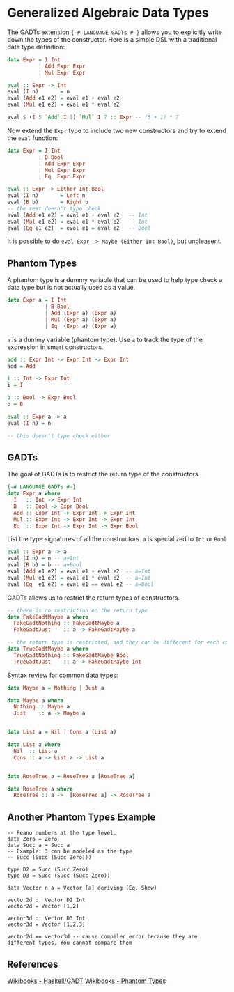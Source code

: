 # Generalized Algebraic Data Types

The GADTs extension `{-# LANGUAGE GADTs #-}` allows you to explicitly write down the types of the constructor. Here is a simple DSL with a traditional data type definition:

```Haskell
data Expr = I Int
          | Add Expr Expr
          | Mul Expr Expr

eval :: Expr -> Int
eval (I n)       = n
eval (Add e1 e2) = eval e1 + eval e2
eval (Mul e1 e2) = eval e1 * eval e2

eval $ (I 5 `Add` I 1) `Mul` I 7 :: Expr -- (5 + 1) * 7
```

Now extend the `Expr` type to include two new constructors and try to extend the `eval` function:

```Haskell
data Expr = I Int
          | B Bool
          | Add Expr Expr
          | Mul Expr Expr
          | Eq  Expr Expr

eval :: Expr -> Either Int Bool
eval (I n)       = Left n
eval (B b)       = Right b
-- the rest doesn't type check
eval (Add e1 e2) = eval e1 + eval e2   -- Int
eval (Mul e1 e2) = eval e1 * eval e2   -- Int
eval (Eq e1 e2)  = eval e1 = eval e2   -- Bool
```

It is possible to do `eval Expr -> Maybe (Either Int Bool)`, but unpleasent.

## Phantom Types

A phantom type is a dummy variable that can be used to help type check a data type but is not actually used as a value.

```Haskell
data Expr a = I Int
            | B Bool
            | Add (Expr a) (Expr a)
            | Mul (Expr a) (Expr a)
            | Eq  (Expr a) (Expr a)
```

`a` is a dummy variable (phantom type). Use `a` to track the type of the expression in smart constructors.

```Haskell
add :: Expr Int -> Expr Int -> Expr Int
add = Add

i :: Int -> Expr Int
i = I

b :: Bool -> Expr Bool
b = B

eval :: Expr a -> a
eval (I n) = n

-- this doesn't type check either
```

## GADTs

The goal of GADTs is to restrict the return type of the constructors.

```Haskell
{-# LANGUAGE GADTs #-}
data Expr a where
  I   :: Int -> Expr Int
  B   :: Bool -> Expr Bool
  Add :: Expr Int -> Expr Int -> Expr Int
  Mul :: Expr Int -> Expr Int -> Expr Int
  Eq  :: Expr Int -> Expr Int -> Expr Bool
```

List the type signatures of all the constructors. `a` is specialized to `Int` or `Bool`

```Haskell
eval :: Expr a -> a
eval (I n) = n -- a=Int
eval (B b) = b -- a=Bool
eval (Add e1 e2) = eval e1 + eval e2  -- a=Int
eval (Mul e1 e2) = eval e1 * eval e2  -- a=Int
eval (Eq  e1 e2) = eval e1 == eval e2 -- a=Bool
```

GADTs allows us to restrict the return types of constructors.

```Haskell
-- there is no restriction on the return type
data FakeGadtMaybe a where
  FakeGadtNothing :: FakeGadtMaybe a
  FakeGadtJust    :: a -> FakeGadtMaybe a

-- the return type is restricted, and they can be different for each constructor
data TrueGadtMaybe a where
  TrueGadtNothing :: FakeGadtMaybe Bool
  TrueGadtJust    :: a -> FakeGadtMaybe Int

```

Syntax review for common data types:

```Haskell
data Maybe a = Nothing | Just a

data Maybe a where
  Nothing :: Maybe a
  Just    :: a -> Maybe a


data List a = Nil | Cons a (List a)

data List a where
  Nil  :: List a
  Cons :: a -> List a -> List a


data RoseTree a = RoseTree a [RoseTree a]

data RoseTree a where 
  RoseTree :: a ->  [RoseTree a] -> RoseTree a
```

## Another Phantom Types Example
```
-- Peano numbers at the type level.
data Zero = Zero
data Succ a = Succ a
-- Example: 3 can be modeled as the type
-- Succ (Succ (Succ Zero)))

type D2 = Succ (Succ Zero)
type D3 = Succ (Succ (Succ Zero))

data Vector n a = Vector [a] deriving (Eq, Show)

vector2d :: Vector D2 Int
vector2d = Vector [1,2]

vector3d :: Vector D3 Int
vector3d = Vector [1,2,3]

vector2d == vector3d -- cause compiler error because they are different types. You cannot compare them
```

## References

[Wikibooks - Haskell/GADT](https://en.wikibooks.org/wiki/Haskell/GADT)
[Wikibooks - Phantom Types](https://en.wikibooks.org/wiki/Haskell/Phantom_types)